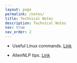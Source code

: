 ```yaml
---
layout: page
permalink: /notes/
title: Technical Notes
description: Technical Notes
nav: true
nav_order: 2
---
```


- Useful Linux commands. [Link](/cmd)

- AllenNLP tips. [Link](/allen)
